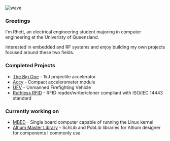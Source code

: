 ![wave](https://upload.wikimedia.org/wikipedia/commons/d/dd/Dipole_receiving_antenna_animation_6_800x394x150ms.gif)

### Greetings

I'm Rhett, an electrical engineering student majoring in computer engineering at the Univeristy of Queensland.

Interested in embedded and RF systems and enjoy building my own projects focused around these two fields.

### Completed Projects
* [The Big One](https://github.com/TheZ0/The-Big-One/tree/master) - 1kJ projectile accelerator
* [Accy](https://github.com/TheZ0/Accy) - Compact accelerometer module
* [UFV](https://github.com/TheZ0/UFV) - Unmanned Firefighting Vehicle
* [Ruthless RFID](https://github.com/TheZ0/Ruthless-RFID) - RFID reader/writer/cloner compliant with ISO/IEC 14443 standard

### Currently working on
* [MBED]() - Single board computer capable of running the Linux kernel
* [Altium Master Library](https://github.com/TheZ0/Altium-Master-Library) - SchLib and PcbLib libraries for Altium designer for components I commonly use
